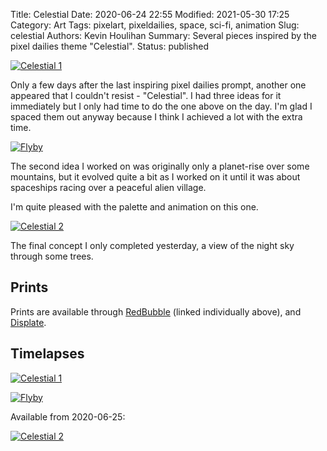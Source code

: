 Title: Celestial
Date: 2020-06-24 22:55
Modified: 2021-05-30 17:25
Category: Art
Tags: pixelart, pixeldailies, space, sci-fi, animation
Slug: celestial
Authors: Kevin Houlihan
Summary: Several pieces inspired by the pixel dailies theme "Celestial".
Status: published

[![Celestial 1]({static}/images/celestial/celestial1.png "Celestial 1")](https://www.redbubble.com/shop/ap/50838959?asc=u)

Only a few days after the last inspiring pixel dailies prompt, another one appeared that I couldn't resist - "Celestial". I had three ideas for it immediately but I only had time to do the one above on the day. I'm glad I spaced them out anyway because I think I achieved a lot with the extra time.

[![Flyby]({static}/images/celestial/flyby.gif "Flyby")](https://www.redbubble.com/shop/ap/50839684?asc=u)

The second idea I worked on was originally only a planet-rise over some mountains, but it evolved quite a bit as I worked on it until it was about spaceships racing over a peaceful alien village.

I'm quite pleased with the palette and animation on this one.

[![Celestial 2]({static}/images/celestial/celestial2.gif "Celestial 2")](https://www.redbubble.com/shop/ap/50840685?asc=u)

The final concept I only completed yesterday, a view of the night sky through some trees.

## Prints

Prints are available through [RedBubble](https://randomhumanity.redbubble.com) (linked individually above), and [Displate](https://displate.com/hyperlinkyourheart/celestial).

## Timelapses

[![Celestial 1](https://img.youtube.com/vi/bn12CoFhqLc/0.jpg)](https://www.youtube.com/watch?v=bn12CoFhqLc)

[![Flyby](https://img.youtube.com/vi/xrv-JyAFfXA/0.jpg)](https://www.youtube.com/watch?v=xrv-JyAFfXA)

Available from 2020-06-25:

[![Celestial 2](https://img.youtube.com/vi/Dn3sIkE6d3w/0.jpg)](https://www.youtube.com/watch?v=Dn3sIkE6d3w)
